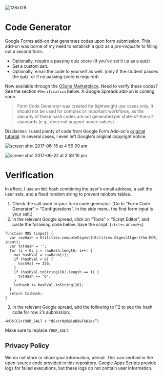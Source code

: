 ![128x128](https://user-images.githubusercontent.com/2068077/27226478-1f04d1d0-5254-11e7-95b7-00ebe45def79.png)

# Code Generator
Google Forms add-on that generates codes upon form submission. This add-on was borne of my need to establish a quiz as a *pre-requisite* to filling out a second form.

- Optionally, require a passing quiz score (if you've set it up as a quiz)
- Set a custom salt.
- Optionally, email the code to yourself as well. (only if the student passes the quiz, or if no passing score is required)

Now available through the [GSuite Marketplace](https://gsuite.google.com/marketplace/app/form_code_generator/796344568436). Need to verify these codes? See the section `#Verification` below. A Google Spreads add-on is coming soon.

> Form Code Generator was created for lightweight use cases only. It should not be used for complex or important workflows, as the security of these hash codes are not generated per state-of-the-art standards (e.g., does not support nonce values).

Disclaimer: I used plenty of code from Google Form Add-on's [original tutorial](https://developers.google.com/apps-script/quickstart/forms-add-on). In several cases, I even left Google's original copyright notice.

![screen shot 2017-06-16 at 4 59 00 am](https://user-images.githubusercontent.com/2068077/27226486-27bb1f64-5254-11e7-88cc-72a307145535.png)

![screen shot 2017-06-22 at 2 59 10 pm](https://user-images.githubusercontent.com/2068077/27457941-6941911e-575b-11e7-9ce0-b7ccae058229.png)

# Verification

In effect, I use an `MD5` hash combining the user's email address, a salt the user sets, and a fixed random string to prevent rainbow tables.

1. Check the salt used in your form code generator. (Go to “Form Code Generator” > “Configurations”. In the side menu, the first form input is your salt.)
2. In the relevant Google spread, click on “Tools” > “Script Editor”, and paste the following code below. Save the script. (`ctrl+s` or `cmd+s`)

````
function MD5 (input) {
  var rawHash = Utilities.computeDigest(Utilities.DigestAlgorithm.MD5, input);
  var txtHash = '';
  for (i = 0; i < rawHash.length; i++) {
    var hashVal = rawHash[i];
    if (hashVal < 0) {
      hashVal += 256;
    }
    if (hashVal.toString(16).length == 1) {
      txtHash += '0';
    }
    txtHash += hashVal.toString(16);
  }
  return txtHash;
}
````

3. In the relevant Google spread, add the following to F2 to see the hash code for row 2’s submission:

```
=MD5(C2+YOUR_SALT + "dEstr0yR@1nB0wTAb1es”)
```

Make sure to replace `YOUR_SALT`.

## Privacy Policy

We do not store or share your information, period. This can verified in the open-source code provided in this repository. Google Apps Scripts provide logs for failed executions, but these logs do not contain user information.
